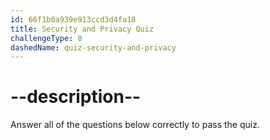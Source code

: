 ```yaml
---
id: 66f1b0a939e913ccd3d4fa18
title: Security and Privacy Quiz
challengeType: 8
dashedName: quiz-security-and-privacy
---
```


# --description--

Answer all of the questions below correctly to pass the quiz.
